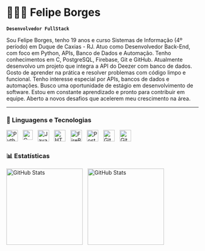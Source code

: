 #
# 👩🏻‍💻 Felipe Borges

**`Desenvolvedor FullStack`**

Sou Felipe Borges, tenho 19 anos e curso Sistemas de Informação (4º período) em Duque de Caxias - RJ. Atuo como Desenvolvedor Back-End, com foco em Python, APIs, Banco de Dados e Automação. Tenho conhecimentos em C, PostgreSQL, Firebase, Git e GitHub. Atualmente desenvolvo um projeto que integra a API do Deezer com banco de dados. Gosto de aprender na prática e resolver problemas com código limpo e funcional. Tenho interesse especial por APIs, bancos de dados e automações. Busco uma oportunidade de estágio em desenvolvimento de software. Estou em constante aprendizado e pronto para contribuir em equipe. Aberto a novos desafios que acelerem meu crescimento na área.


---

### 🤖 Linguagens e Tecnologias


<img 
    align="left" 
    alt="Python" 
    title="Python"
    width="30px" 
    style="padding-right: 10px;" 
    src="https://cdn.jsdelivr.net/gh/devicons/devicon@latest/icons/python/python-original.svg" 
/>
<img
    align="left" 
    alt="C" 
    title="C"
    width="26px" 
    style="padding-right: 10px;" 
    src="https://cdn.jsdelivr.net/gh/devicons/devicon@latest/icons/c/c-original.svg" 
/>
<img 
    align="left" 
    alt="JavaScript" 
    title="JavaScript"
    width="30px" 
    style="padding-right: 10px;" 
    src="https://cdn.jsdelivr.net/gh/devicons/devicon@latest/icons/javascript/javascript-original.svg" 
/>
<img 
    align="left" 
    alt="HTML" 
    title="HTML"
    width="30px" 
    style="padding-right: 10px;" 
    src="https://cdn.jsdelivr.net/gh/devicons/devicon@latest/icons/html5/html5-original.svg" 
/>
<img 
    align="left" 
    alt="FireBase" 
    title="FireBase"
    width="30px" 
    style="padding-right: 10px;" 
    src="https://cdn.jsdelivr.net/gh/devicons/devicon@latest/icons/firebase/firebase-original.svg"
/>
<img 
    align="left" 
    alt="PostgreSQL" 
    title="PostgrSQL"
    width="30px" 
    style="padding-right: 10px;" 
    src = "https://cdn.jsdelivr.net/gh/devicons/devicon@latest/icons/postgresql/postgresql-original.svg" 
/>
<img 
    align="left" 
    alt="GitHub" 
    title="GitHub"
    width="30px" 
    style="padding-right: 10px;" 
    src = "https://cdn.jsdelivr.net/gh/devicons/devicon@latest/icons/github/github-original.svg"
/>
<img
    align="left" 
    alt="Git" 
    title="Git"
    width="30px" 
    style="padding-right: 10px;"
    src = "https://cdn.jsdelivr.net/gh/devicons/devicon@latest/icons/git/git-original.svg"
/>
          

<br/>
<br/>

### 📊 Estatísticas
<img
    align="left"
    alt="GitHub Stats" 
    height="200" 
    style="padding-right: 10px;"
    src = "https://github-readme-stats.vercel.app/api?username=lipelsborges&show_icons=true&theme=tokyonight&include_all_comimits=true&locale=pt-br"
/>
<img
    align="left"
    alt="GitHub Stats" 
    height="200" 
    style="padding-right: 10px;"
    src = "https://github-readme-stats.vercel.app/api/top-langs/?username=lipelsborges&theme=tokyonight&layout=compact&custom_title=Tecnologias&langs_count=5"
/>
